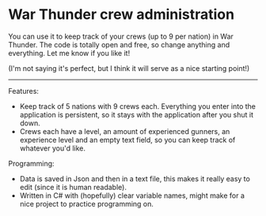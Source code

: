 War Thunder crew administration
================

You can use it to keep track of your crews (up to 9 per nation) in War Thunder.
The code is totally open and free, so change anything and everything. Let me know if you like it!

(I'm not saying it's perfect, but I think it will serve as a nice starting point!)

----------------

Features:

- Keep track of 5 nations with 9 crews each.
Everything you enter into the application is persistent, so it stays with the application after you shut it down.
- Crews each have a level, an amount of experienced gunners, an experience level and an empty text field, so you can keep track of whatever you'd like.


Programming:

- Data is saved in Json and then in a text file, this makes it really easy to edit (since it is human readable).
- Written in C# with (hopefully) clear variable names, might make for a nice project to practice programming on.
